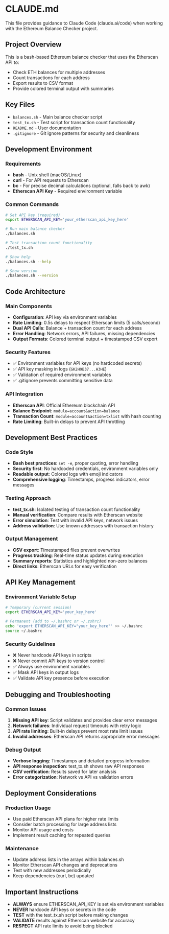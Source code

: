 # CLAUDE.md

This file provides guidance to Claude Code (claude.ai/code) when working with the Ethereum Balance Checker project.

## Project Overview

This is a bash-based Ethereum balance checker that uses the Etherscan API to:
- Check ETH balances for multiple addresses
- Count transactions for each address  
- Export results to CSV format
- Provide colored terminal output with summaries

## Key Files

- `balances.sh` - Main balance checker script
- `test_tx.sh` - Test script for transaction count functionality
- `README.md` - User documentation
- `.gitignore` - Git ignore patterns for security and cleanliness

## Development Environment

### Requirements
- **bash** - Unix shell (macOS/Linux)
- **curl** - For API requests to Etherscan
- **bc** - For precise decimal calculations (optional, falls back to awk)
- **Etherscan API Key** - Required environment variable

### Common Commands

```bash
# Set API key (required)
export ETHERSCAN_API_KEY='your_etherscan_api_key_here'

# Run main balance checker
./balances.sh

# Test transaction count functionality
./test_tx.sh

# Show help
./balances.sh --help

# Show version
./balances.sh --version
```

## Code Architecture

### Main Components
- **Configuration**: API key via environment variables
- **Rate Limiting**: 0.5s delays to respect Etherscan limits (5 calls/second)
- **Dual API Calls**: Balance + transaction count for each address
- **Error Handling**: Network errors, API failures, missing dependencies
- **Output Formats**: Colored terminal output + timestamped CSV export

### Security Features
- ✅ Environment variables for API keys (no hardcoded secrets)
- ✅ API key masking in logs (`GK2H9B37...A3HE`)
- ✅ Validation of required environment variables
- ✅ .gitignore prevents committing sensitive data

### API Integration
- **Etherscan API**: Official Ethereum blockchain API
- **Balance Endpoint**: `module=account&action=balance`
- **Transaction Count**: `module=account&action=txlist` with hash counting
- **Rate Limiting**: Built-in delays to prevent API throttling

## Development Best Practices

### Code Style
- **Bash best practices**: `set -e`, proper quoting, error handling
- **Security first**: No hardcoded credentials, environment variables only
- **Readable output**: Colored logs with emoji indicators
- **Comprehensive logging**: Timestamps, progress indicators, error messages

### Testing Approach
- **test_tx.sh**: Isolated testing of transaction count functionality
- **Manual verification**: Compare results with Etherscan website
- **Error simulation**: Test with invalid API keys, network issues
- **Address validation**: Use known addresses with transaction history

### Output Management
- **CSV export**: Timestamped files prevent overwrites
- **Progress tracking**: Real-time status updates during execution  
- **Summary reports**: Statistics and highlighted non-zero balances
- **Direct links**: Etherscan URLs for easy verification

## API Key Management

### Environment Variable Setup
```bash
# Temporary (current session)
export ETHERSCAN_API_KEY='your_key_here'

# Permanent (add to ~/.bashrc or ~/.zshrc)
echo 'export ETHERSCAN_API_KEY="your_key_here"' >> ~/.bashrc
source ~/.bashrc
```

### Security Guidelines
- ❌ Never hardcode API keys in scripts
- ❌ Never commit API keys to version control
- ✅ Always use environment variables
- ✅ Mask API keys in output logs
- ✅ Validate API key presence before execution

## Debugging and Troubleshooting

### Common Issues
1. **Missing API key**: Script validates and provides clear error messages
2. **Network failures**: Individual request timeouts with retry logic
3. **API rate limiting**: Built-in delays prevent most rate limit issues
4. **Invalid addresses**: Etherscan API returns appropriate error messages

### Debug Output
- **Verbose logging**: Timestamps and detailed progress information
- **API response inspection**: test_tx.sh shows raw API responses
- **CSV verification**: Results saved for later analysis
- **Error categorization**: Network vs API vs validation errors

## Deployment Considerations

### Production Usage
- Use paid Etherscan API plans for higher rate limits
- Consider batch processing for large address lists
- Monitor API usage and costs
- Implement result caching for repeated queries

### Maintenance
- Update address lists in the arrays within balances.sh
- Monitor Etherscan API changes and deprecations
- Test with new addresses periodically
- Keep dependencies (curl, bc) updated

## Important Instructions

- **ALWAYS** ensure ETHERSCAN_API_KEY is set via environment variables
- **NEVER** hardcode API keys or secrets in the code
- **TEST** with the test_tx.sh script before making changes
- **VALIDATE** results against Etherscan website for accuracy
- **RESPECT** API rate limits to avoid being blocked